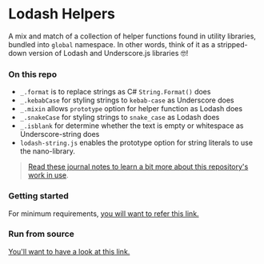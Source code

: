 # Lodash Helpers

A mix and match of a collection of helper functions found in utility libraries, bundled into `global` namespace. In other words, think of it as a stripped-down version of Lodash and Underscore.js libraries :nerd_face:!

### On this repo

- `_.format` is to replace strings as C# `String.Format()` does
- `_.kebabCase` for styling strings to `kebab-case` as Underscore does
- `_.mixin` allows `prototype` option for helper function as Lodash does
- `_.snakeCase` for styling strings to `snake_case` as Lodash does
- `_.isblank` for determine whether the text is empty or whitespace as Underscore-string does
- `lodash-string.js` enables the prototype option for string literals to use the nano-library.

> [Read these journal notes to learn a bit more about this repository's work in use][journal-note-utility-belt].

[journal-note-utility-belt]: https://kosalanuwan.github.io/journal/vanilla-js/js-utility-library

### Getting started

For minimum requirements, [you will want to refer this link.][getting-started]

[getting-started]: https://github.com/kosalanuwan/vanilla-js-snippets/#getting-started

### Run from source

[You'll want to have a look at this link.][run-from-source]

[run-from-source]: https://github.com/kosalanuwan/vanilla-js-snippets/#run-from-source